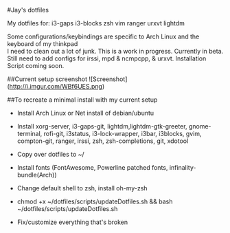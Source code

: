 #Jay's dotfiles
  
My dotfiles for: 
i3-gaps
i3-blocks
zsh
vim
ranger
urxvt
lightdm

Some configurations/keybindings are specific to Arch Linux and the keyboard of my thinkpad  
I need to clean out a lot of junk. This is a work in progress. Currently in beta.
Still need to add configs for irssi, mpd & ncmpcpp, & urxvt. Installation Script coming soon.  

##Current setup screenshot
![Screenshot] (http://i.imgur.com/WBf6UES.png)

##To recreate a minimal install with my current setup
  * Install Arch Linux or Net install of debian/ubuntu
  
  * Install xorg-server, i3-gaps-git, lightdm,lightdm-gtk-greeter, gnome-terminal, rofi-git, i3status, i3-lock-wrapper, i3bar, i3blocks, gvim, compton-git, ranger, irssi, zsh, zsh-completions, git, xdotool

  * Copy over dotfiles to ~/

  * Install fonts (FontAwesome, Powerline patched fonts, infinality-bundle(Arch))

  * Change default shell to zsh, install oh-my-zsh

  * chmod +x ~/dotfiles/scripts/updateDotfiles.sh && bash ~/dotfiles/scripts/updateDotfiles.sh

  * Fix/customize everything that's broken
